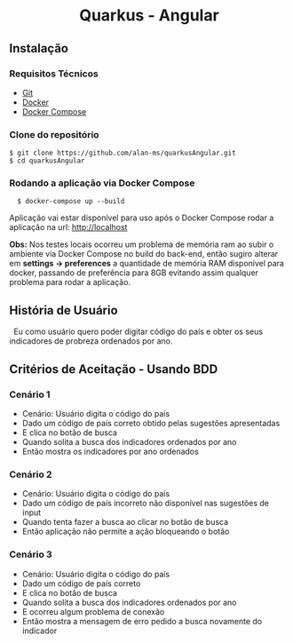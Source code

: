 <div align="center">
  
# Quarkus - Angular

</div>

## Instalação

### Requisitos Técnicos
  - [Git](https://git-scm.com/)
  - [Docker](https://www.docker.com/get-started)
  - [Docker Compose](https://docs.docker.com/compose/install/)

### Clone do repositório
```
$ git clone https://github.com/alan-ms/quarkusAngular.git
$ cd quarkusAngular
```

### Rodando a aplicação via Docker Compose 

```
  $ docker-compose up --build
```

Aplicação vai estar disponível para uso após o Docker Compose rodar a aplicação na url: [http://localhost](http://localhost)

**Obs:** Nos testes locais ocorreu um problema de memória ram ao subir o ambiente via Docker Compose no build do back-end, então sugiro alterar em **settings -> preferences** a quantidade de memória RAM disponível para docker, passando de preferência para 8GB evitando assim qualquer problema para rodar a aplicação.

## História de Usuário

<p>
   Eu como usuário quero poder digitar código do país e obter os seus indicadores de probreza ordenados por ano.  
</p>

## Critérios de Aceitação - Usando BDD

### Cenário 1
  - Cenário: Usuário digita o código do país
  - Dado um código de país correto obtido pelas sugestões apresentadas
  - E clica no botão de busca
  - Quando solita a busca dos indicadores ordenados por ano
  - Então mostra os indicadores por ano ordenados

### Cenário 2
  - Cenário: Usuário digita o código do país
  - Dado um código de país incorreto não disponível nas sugestões de input
  - Quando tenta fazer a busca ao clicar no botão de busca
  - Então aplicação não permite a ação bloqueando o botão

### Cenário 3
  - Cenário: Usuário digita o código do país
  - Dado um código de país correto
  - E clica no botão de busca
  - Quando solita a busca dos indicadores ordenados por ano
  - E ocorreu algum problema de conexão
  - Então mostra a mensagem de erro pedido a busca novamente do indicador
  
